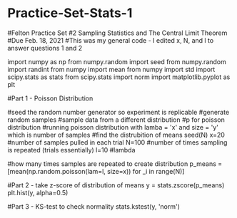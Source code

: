 # Practice-Set-Stats-1
#Felton Practice Set #2 Sampling Statistics and The Central Limit Theorem
#Due Feb. 18, 2021
#This was my general code - I edited x, N, and l to answer questions 1 and 2

import numpy as np
from numpy.random import seed
from numpy.random import randint
from numpy import mean
from numpy import std
import scipy.stats as stats
from scipy.stats import norm
import matplotlib.pyplot as plt

#Part 1 - Poisson Distribution

#seed the random number generator so experiment is replicable
#generate random samples
#sample data from a different distribution
#p for poisson distribution
#running poisson distribution with lamba = 'x' and size = 'y' which is number of samples 
#find the distrubition of means
seed(N)
x=20 #number of samples pulled in each trial
N=100 #number of times sampling is repeated (trials essentially)
l=10 #lambda

#how many times samples are repeated to create distribution 
p_means = [mean(np.random.poisson(lam=l, size=x)) for _i in range(N)]

#Part 2 - take z-score of distribution of means
y = stats.zscore(p_means)
plt.hist(y, alpha=0.5)

#Part 3 - KS-test to check normality
stats.kstest(y, 'norm')
